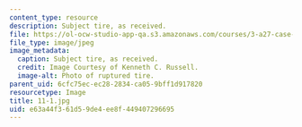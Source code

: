 ```yaml
---
content_type: resource
description: Subject tire, as received.
file: https://ol-ocw-studio-app-qa.s3.amazonaws.com/courses/3-a27-case-studies-in-forensic-metallurgy-fall-2007/e63a44f361d59de4ee8f449407296695_11-1.jpg
file_type: image/jpeg
image_metadata:
  caption: Subject tire, as received.
  credit: Image Courtesy of Kenneth C. Russell.
  image-alt: Photo of ruptured tire.
parent_uid: 6cfc75ec-ec28-2834-ca05-9bff1d917820
resourcetype: Image
title: 11-1.jpg
uid: e63a44f3-61d5-9de4-ee8f-449407296695
---
```

